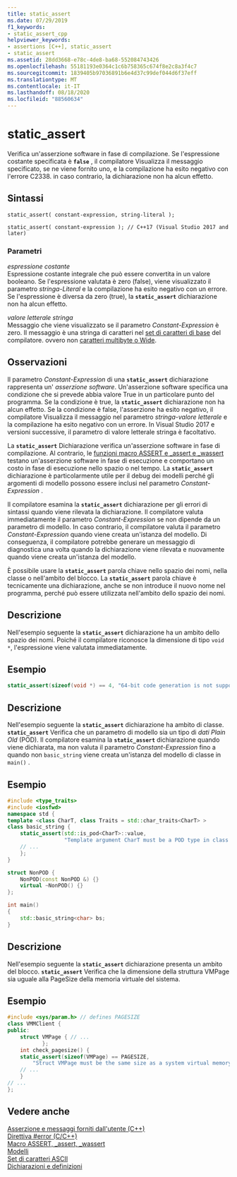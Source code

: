 ```yaml
---
title: static_assert
ms.date: 07/29/2019
f1_keywords:
- static_assert_cpp
helpviewer_keywords:
- assertions [C++], static_assert
- static_assert
ms.assetid: 28dd3668-e78c-4de8-ba68-552084743426
ms.openlocfilehash: 55181193e0364c1c6b758365c674f8e2c8a3f4c7
ms.sourcegitcommit: 1839405b97036891b6e4d37c99def044d6f37eff
ms.translationtype: MT
ms.contentlocale: it-IT
ms.lasthandoff: 08/18/2020
ms.locfileid: "88560634"
---
```

# <a name="static_assert"></a>static_assert

Verifica un'asserzione software in fase di compilazione. Se l'espressione costante specificata è **`false`** , il compilatore Visualizza il messaggio specificato, se ne viene fornito uno, e la compilazione ha esito negativo con l'errore C2338. in caso contrario, la dichiarazione non ha alcun effetto.

## <a name="syntax"></a>Sintassi

```
static_assert( constant-expression, string-literal );

static_assert( constant-expression ); // C++17 (Visual Studio 2017 and later)
```

### <a name="parameters"></a>Parametri

*espressione costante*\
Espressione costante integrale che può essere convertita in un valore booleano. Se l'espressione valutata è zero (false), viene visualizzato il parametro *stringa-Literal* e la compilazione ha esito negativo con un errore. Se l'espressione è diversa da zero (true), la **`static_assert`** dichiarazione non ha alcun effetto.

*valore letterale stringa*\
Messaggio che viene visualizzato se il parametro *Constant-Expression* è zero. Il messaggio è una stringa di caratteri nel [set di caratteri di base](../c-language/ascii-character-set.md) del compilatore. ovvero non [caratteri multibyte o Wide](../c-language/multibyte-and-wide-characters.md).

## <a name="remarks"></a>Osservazioni

Il parametro *Constant-Expression* di una **`static_assert`** dichiarazione rappresenta un' *asserzione software*. Un'asserzione software specifica una condizione che si prevede abbia valore True in un particolare punto del programma. Se la condizione è true, la **`static_assert`** dichiarazione non ha alcun effetto. Se la condizione è false, l'asserzione ha esito negativo, il compilatore Visualizza il messaggio nel parametro *stringa-valore letterale* e la compilazione ha esito negativo con un errore. In Visual Studio 2017 e versioni successive, il parametro di valore letterale stringa è facoltativo.

La **`static_assert`** Dichiarazione verifica un'asserzione software in fase di compilazione. Al contrario, le [funzioni macro ASSERT e _assert e _wassert](../c-runtime-library/reference/assert-macro-assert-wassert.md) testano un'asserzione software in fase di esecuzione e comportano un costo in fase di esecuzione nello spazio o nel tempo. La **`static_assert`** dichiarazione è particolarmente utile per il debug dei modelli perché gli argomenti di modello possono essere inclusi nel parametro *Constant-Expression* .

Il compilatore esamina la **`static_assert`** dichiarazione per gli errori di sintassi quando viene rilevata la dichiarazione. Il compilatore valuta immediatamente il parametro *Constant-Expression* se non dipende da un parametro di modello. In caso contrario, il compilatore valuta il parametro *Constant-Expression* quando viene creata un'istanza del modello. Di conseguenza, il compilatore potrebbe generare un messaggio di diagnostica una volta quando la dichiarazione viene rilevata e nuovamente quando viene creata un'istanza del modello.

È possibile usare la **`static_assert`** parola chiave nello spazio dei nomi, nella classe o nell'ambito del blocco. La **`static_assert`** parola chiave è tecnicamente una dichiarazione, anche se non introduce il nuovo nome nel programma, perché può essere utilizzata nell'ambito dello spazio dei nomi.

## <a name="description"></a>Descrizione

Nell'esempio seguente la **`static_assert`** dichiarazione ha un ambito dello spazio dei nomi. Poiché il compilatore riconosce la dimensione di tipo `void *`, l'espressione viene valutata immediatamente.

## <a name="example"></a>Esempio

```cpp
static_assert(sizeof(void *) == 4, "64-bit code generation is not supported.");
```

## <a name="description"></a>Descrizione

Nell'esempio seguente la **`static_assert`** dichiarazione ha ambito di classe. **`static_assert`** Verifica che un parametro di modello sia un tipo di *dati Plain Old* (POD). Il compilatore esamina la **`static_assert`** dichiarazione quando viene dichiarata, ma non valuta il parametro *Constant-Expression* fino a quando non `basic_string` viene creata un'istanza del modello di classe in `main()` .

## <a name="example"></a>Esempio

```cpp
#include <type_traits>
#include <iosfwd>
namespace std {
template <class CharT, class Traits = std::char_traits<CharT> >
class basic_string {
    static_assert(std::is_pod<CharT>::value,
                  "Template argument CharT must be a POD type in class template basic_string");
    // ...
    };
}

struct NonPOD {
    NonPOD(const NonPOD &) {}
    virtual ~NonPOD() {}
};

int main()
{
    std::basic_string<char> bs;
}
```

## <a name="description"></a>Descrizione

Nell'esempio seguente la **`static_assert`** dichiarazione presenta un ambito del blocco. **`static_assert`** Verifica che la dimensione della struttura VMPage sia uguale alla PageSize della memoria virtuale del sistema.

## <a name="example"></a>Esempio

```cpp
#include <sys/param.h> // defines PAGESIZE
class VMMClient {
public:
    struct VMPage { // ...
           };
    int check_pagesize() {
    static_assert(sizeof(VMPage) == PAGESIZE,
        "Struct VMPage must be the same size as a system virtual memory page.");
    // ...
    }
// ...
};
```

## <a name="see-also"></a>Vedere anche

[Asserzione e messaggi forniti dall'utente (C++)](../cpp/assertion-and-user-supplied-messages-cpp.md)<br/>
[Direttiva #error (C/C++)](../preprocessor/hash-error-directive-c-cpp.md)<br/>
[Macro ASSERT, _assert, _wassert](../c-runtime-library/reference/assert-macro-assert-wassert.md)<br/>
[Modelli](../cpp/templates-cpp.md)<br/>
[Set di caratteri ASCII](../c-language/ascii-character-set.md)<br/>
[Dichiarazioni e definizioni](declarations-and-definitions-cpp.md)
